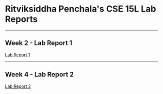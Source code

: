 # Ritviksiddha Penchala's CSE 15L Lab Reports

___

## Week 2 - Lab Report 1
[Lab Report 1](report1/lab-report-1-week-2.html)

___

## Week 4 - Lab Report 2
[Lab Report 2](report2/lab-report-2-week-4.html)
